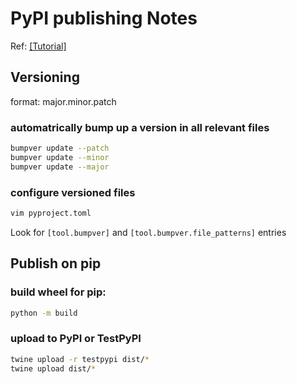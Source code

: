 # PyPI publishing Notes
Ref: [[Tutorial]](https://realpython.com/pypi-publish-python-package/#publish-your-package-to-pypi)

## Versioning
format: major.minor.patch

### automatrically bump up a version in all relevant files
```sh
bumpver update --patch
bumpver update --minor
bumpver update --major
```

### configure versioned files
```sh
vim pyproject.toml
```
Look for `[tool.bumpver]` and `[tool.bumpver.file_patterns]` entries




## Publish on pip

### build wheel for pip:
```sh
python -m build
```

### upload to PyPI or TestPyPI
```sh
twine upload -r testpypi dist/*
twine upload dist/*
```


